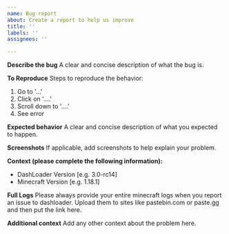 ```yaml
---
name: Bug report
about: Create a report to help us improve
title: ''
labels: ''
assignees: ''

---
```


**Describe the bug**
A clear and concise description of what the bug is.

**To Reproduce**
Steps to reproduce the behavior:
1. Go to '...'
2. Click on '....'
3. Scroll down to '....'
4. See error

**Expected behavior**
A clear and concise description of what you expected to happen.

**Screenshots**
If applicable, add screenshots to help explain your problem.

**Context (please complete the following information):**
 - DashLoader Version [e.g. 3.0-rc14]
 - Minecraft Version [e.g. 1.18.1]

**Full Logs**
Please always provide your entire minecraft logs when you report an issue to dashloader. 
Upload them to sites like pastebin.com or paste.gg and then put the link here.

**Additional context**
Add any other context about the problem here.
